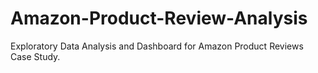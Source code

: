 # Amazon-Product-Review-Analysis
Exploratory Data Analysis and Dashboard for Amazon Product Reviews Case Study.
